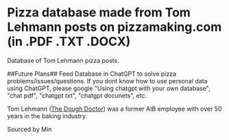 # Pizza database made from Tom Lehmann posts on pizzamaking.com (in .PDF .TXT .DOCX)

Database of Tom Lehmann pizza posts. 

##Future Plans##
Feed Database in ChatGPT to solve pizza problems/issues/questions. If you dont know how to use personal data using ChatGPT, please google 
"Using chatgpt with your own database",
"chat pdf", 
"chatgpt txt", 
"chatgpt docunets", 
etc. 

Tom Lehmann (<a href="https://doughdoctor.com/index.html">The Dough Doctor</a>) was a former AIB employee with over 50 years in the baking industry. 

Sourced by Min
